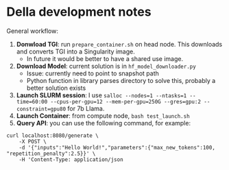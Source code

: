 # Della development notes

General workflow:

1. **Donwload TGI**: run `prepare_container.sh` on head node. This downloads and
   converts TGI into a Singularity image.
   - In future it would be better to have a shared use image.
2. **Download Model**: current solution is in `hf_model_downloader.py`
   - Issue: currently need to point to snapshot path
   - Python function in library parses directory to solve this, probably a
     better solution exists
3. **Launch SLURM session**: I use
   `salloc --nodes=1 --ntasks=1 --time=60:00 --cpus-per-gpu=12 --mem-per-gpu=250G --gres=gpu:2 --constraint=gpu80`
   for 7b Llama.
4. **Launch Container**: from compute node, `bash test_launch.sh`
5. **Query API**: you can use the following command, for example:

```
curl localhost:8080/generate \
    -X POST \
    -d '{"inputs":"Hello World!","parameters":{"max_new_tokens":100, "repetition_penalty":2.5}}' \
    -H 'Content-Type: application/json
```
